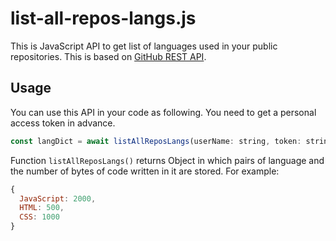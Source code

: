 # list-all-repos-langs.js
This is JavaScript API to get list of languages used in your public repositories.
This is based on [GitHub REST API](https://docs.github.com/en/rest).

## Usage
You can use this API in your code as following.
You need to get a personal access token in advance.
```js
const langDict = await listAllReposLangs(userName: string, token: string)
```

Function `listAllReposLangs()` returns Object in which pairs of language and the number of bytes of code written in it are stored.
For example:
```js
{
  JavaScript: 2000,
  HTML: 500,
  CSS: 1000
}
```

